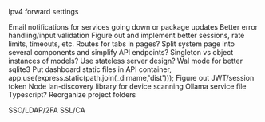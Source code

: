 Ipv4 forward settings

Email notifications for services going down or package updates
Better error handling/input validation
Figure out and implement better sessions, rate limits, timeouts, etc.
Routes for tabs in pages?
Split system page into several components and simplify API endpoints?
Singleton vs object instances of models?
Use stateless server design?
Wal mode for better sqlite3
Put dashboard static files in API container, app.use(express.static(path.join(_dirname,'dist')));
Figure out JWT/session token
Node lan-discovery library for device scanning
Ollama service file
Typescript?
Reorganize project folders

SSO/LDAP/2FA
SSL/CA